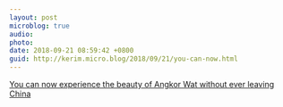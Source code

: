 ```yaml
---
layout: post
microblog: true
audio: 
photo: 
date: 2018-09-21 08:59:42 +0800
guid: http://kerim.micro.blog/2018/09/21/you-can-now.html
---
```

[You can now experience the beauty of Angkor Wat without ever leaving China](https://shanghai.ist/2018/09/18/look-fake-angkor-wat-opens-in-nanning/)

